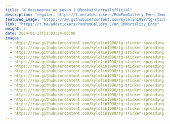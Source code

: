```yaml
---
title: "И бессмертие не вечно | @honkaistarrailofficial"
description: "regular: https://t.me/addstickers/PomPomGallery_Even_Immortality_Ends"
featured_image: "https://raw.githubusercontent.com/kylelin1998/tg-sticker-spreading-worldwide-images/main/img/e2316e89-16e7-4e5b-9e8e-f0e1ff99222a.jpg"
link: "https://t.me/addstickers/PomPomGallery_Even_Immortality_Ends"
weight: 3
date: 2024-01-13T11:03:24+08:00
images:
  - https://raw.githubusercontent.com/kylelin1998/tg-sticker-spreading-worldwide-images/main/img/e2316e89-16e7-4e5b-9e8e-f0e1ff99222a.jpg
  - https://raw.githubusercontent.com/kylelin1998/tg-sticker-spreading-worldwide-images/main/img/0734ccf8-abba-4783-87bc-0ddcecf3e7fd.jpg
  - https://raw.githubusercontent.com/kylelin1998/tg-sticker-spreading-worldwide-images/main/img/3ddca207-f3f1-4964-be17-bb69b636173b.jpg
  - https://raw.githubusercontent.com/kylelin1998/tg-sticker-spreading-worldwide-images/main/img/c62f03af-bd56-4d97-8a11-cc1ba616a80d.jpg
  - https://raw.githubusercontent.com/kylelin1998/tg-sticker-spreading-worldwide-images/main/img/b105feb2-a7cb-42ef-9885-8dd3177ef429.jpg
  - https://raw.githubusercontent.com/kylelin1998/tg-sticker-spreading-worldwide-images/main/img/dfeff77f-d7e1-4a1c-8de4-ee357d067e29.jpg
  - https://raw.githubusercontent.com/kylelin1998/tg-sticker-spreading-worldwide-images/main/img/9e2f6a1c-097a-412f-91b7-448dc068d4ce.jpg
  - https://raw.githubusercontent.com/kylelin1998/tg-sticker-spreading-worldwide-images/main/img/90a0c71a-4de0-4fe8-a17d-ab326a1d46f8.jpg
  - https://raw.githubusercontent.com/kylelin1998/tg-sticker-spreading-worldwide-images/main/img/00152f03-99d4-434c-a276-649778701558.jpg
  - https://raw.githubusercontent.com/kylelin1998/tg-sticker-spreading-worldwide-images/main/img/c483a5df-5d44-43ef-9ed1-372fee471037.jpg
  - https://raw.githubusercontent.com/kylelin1998/tg-sticker-spreading-worldwide-images/main/img/544631ba-e1dd-4c92-a58d-e0e765ce399a.jpg
  - https://raw.githubusercontent.com/kylelin1998/tg-sticker-spreading-worldwide-images/main/img/42bf7574-9c7b-4fe0-b9ec-71bf8ffd57d5.jpg
  - https://raw.githubusercontent.com/kylelin1998/tg-sticker-spreading-worldwide-images/main/img/14dfe0cf-b63b-476f-8345-5c5f825de2d5.jpg
  - https://raw.githubusercontent.com/kylelin1998/tg-sticker-spreading-worldwide-images/main/img/d14059ff-e5aa-4072-b18a-5758eed59f2b.jpg
  - https://raw.githubusercontent.com/kylelin1998/tg-sticker-spreading-worldwide-images/main/img/14a50c1a-fecb-4428-ab26-ae7d50b4261d.jpg
  - https://raw.githubusercontent.com/kylelin1998/tg-sticker-spreading-worldwide-images/main/img/3dedea09-336b-4119-8c3f-c779bfe3acde.jpg
---
```

